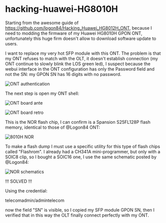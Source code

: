 # hacking-huawei-HG8010H
Starting from the awesome guide of https://github.com/logon84/Hacking_Huawei_HG8012H_ONT, because I need to modding the firmware of my Huawei HG8010H GPON ONT, unfortunately this huge firm doesn't allow to download software update to users.

I want to replace  my very hot SFP module with this ONT. The problem is that my ONT refuses to match with the OLT, it doesn't establish connection (my ONT continue to slowly blink the LOS green led), I suspect because the webui interface in the ONT configuration has only the Password field and not the SN: my GPON SN has 16 digits with no password.

![ONT authentication](https://i.ibb.co/KhG0h0P/Screenshot-2020-12-15-HG8010-H-1.png)

The next step is open my ONT shell: 

![ONT board ante](https://i.ibb.co/8MRtj6w/IMG-20201228-153427.jpg)

![ONT board retro](https://i.ibb.co/KLnZgny/IMG-20201228-153428.jpg)

This is the NOR flash chip, I can confirm is a Spansion S25FL128P flash memory, identical to those of @Logon84 ONT:

![8010H NOR](https://i.ibb.co/gw2C9fM/IMG-20201228-153429.jpg)

To make a flash dump I must use a specific utility for this type of flash chips called "Flashrom". I already had a CH341A mini-programmer, but only with a SOIC8 clip, so I bought a SOIC16 one, I use the same schematic posted by @Logon84:

![NOR schematics](https://github.com/logon84/Hacking_Huawei_HG8012H_ONT/blob/master/pics/8pickit2-pinout.jpg)

!!! SOLVED !!!

Using the credential:

telecomadmin/admintelecom

now the field "SN" is visible, so I copied my SFP module GPON SN, then I verified that in this way the OLT finally connect perfectly with my ONT.

